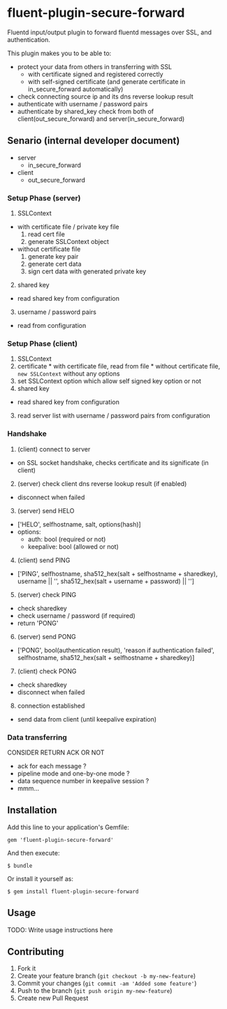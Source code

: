 # fluent-plugin-secure-forward

Fluentd input/output plugin to forward fluentd messages over SSL, and authentication.

This plugin makes you to be able to:

 * protect your data from others in transferring with SSL
   * with certificate signed and registered correctly
   * with self-signed certificate (and generate certificate in in\_secure\_forward automatically)
 * check connecting source ip and its dns reverse lookup result
 * authenticate with username / password pairs
 * authenticate by shared\_key check from both of client(out\_secure\_forward) and server(in\_secure\_forward)

## Senario (internal developer document)

* server
  * in\_secure\_forward
* client
  * out\_secure\_forward

### Setup Phase (server)

1. SSLContext
  * with certificate file / private key file
    1. read cert file
    2. generate SSLContext object
  * without certificate file
    1. generate key pair
    2. generate cert data
    3. sign cert data with generated private key
2. shared key
  * read shared key from configuration
3. username / password pairs
  * read from configuration

### Setup Phase (client)

1. SSLContext
  1. certificate
    * with certificate file, read from file
    * without certificate file, `new SSLContext` without any options
  2. set SSLContext option which allow self signed key option or not
2. shared key
  * read shared key from configuration
3. read server list with username / password pairs from configuration

### Handshake

1. (client) connect to server
  * on SSL socket handshake, checks certificate and its significate (in client)
2. (server) check client dns reverse lookup result (if enabled)
  * disconnect when failed
3. (server) send HELO
  * ['HELO', selfhostname, salt, options(hash)]
  * options:
    * auth: bool (required or not)
    * keepalive: bool (allowed or not)
4. (client) send PING
  * ['PING', selfhostname, sha512\_hex(salt + selfhostname + sharedkey), username || '', sha512\_hex(salt + username + password) || '']
5. (server) check PING
  * check sharedkey
  * check username / password (if required)
  * return 'PONG'
6. (server) send PONG
  * ['PONG', bool(authentication result), 'reason if authentication failed', selfhostname, sha512\_hex(salt + selfhostname + sharedkey)]
7. (client) check PONG
  * check sharedkey
  * disconnect when failed
8. connection established
  * send data from client (until keepalive expiration)

### Data transferring

CONSIDER RETURN ACK OR NOT

 * ack for each message ?
 * pipeline mode and one-by-one mode ?
 * data sequence number in keepalive session ?
 * mmm...

## Installation

Add this line to your application's Gemfile:

    gem 'fluent-plugin-secure-forward'

And then execute:

    $ bundle

Or install it yourself as:

    $ gem install fluent-plugin-secure-forward

## Usage

TODO: Write usage instructions here

## Contributing

1. Fork it
2. Create your feature branch (`git checkout -b my-new-feature`)
3. Commit your changes (`git commit -am 'Added some feature'`)
4. Push to the branch (`git push origin my-new-feature`)
5. Create new Pull Request
